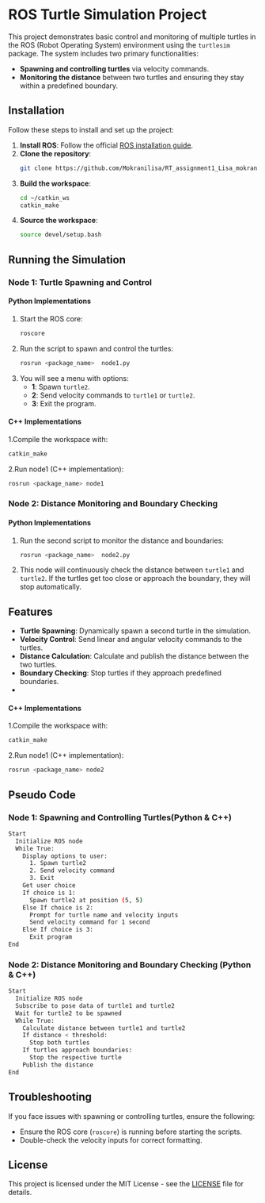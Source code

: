 # ROS Turtle Simulation Project

This project demonstrates basic control and monitoring of multiple turtles in the ROS (Robot Operating System) environment using the `turtlesim` package. The system includes two primary functionalities:
- **Spawning and controlling turtles** via velocity commands.
- **Monitoring the distance** between two turtles and ensuring they stay within a predefined boundary.

## Installation

Follow these steps to install and set up the project:

1. **Install ROS**: Follow the official [ROS installation guide](https://www.ros.org/install/).
2. **Clone the repository**:
    ```bash
    git clone https://github.com/Mokranilisa/RT_assignment1_Lisa_mokrani
    ```
3. **Build the workspace**:
    ```bash
    cd ~/catkin_ws
    catkin_make
    ```
4. **Source the workspace**:
    ```bash
    source devel/setup.bash
    ```

## Running the Simulation

### Node 1: Turtle Spawning and Control
#### Python Implementations
1. Start the ROS core:
    ```bash
    roscore
    ```
2. Run the script to spawn and control the turtles:
    ```bash
    rosrun <package_name>  node1.py
    ```
3. You will see a menu with options:
    - **1**: Spawn `turtle2`.
    - **2**: Send velocity commands to `turtle1` or `turtle2`.
    - **3**: Exit the program.
#### C++ Implementations
1.Compile the workspace with:

```bash 
catkin_make
 ```

2.Run node1 (C++ implementation):

```bash 
rosrun <package_name> node1
 ```
### Node 2: Distance Monitoring and Boundary Checking
#### Python Implementations
1. Run the second script to monitor the distance and boundaries:
    ```bash
    rosrun <package_name>  node2.py
    ```
2. This node will continuously check the distance between `turtle1` and `turtle2`. If the turtles get too close or approach the boundary, they will stop automatically.

## Features

- **Turtle Spawning**: Dynamically spawn a second turtle in the simulation.
- **Velocity Control**: Send linear and angular velocity commands to the turtles.
- **Distance Calculation**: Calculate and publish the distance between the two turtles.
- **Boundary Checking**: Stop turtles if they approach predefined boundaries.
- 
#### C++ Implementations
1.Compile the workspace with:

 ```bash 
 catkin_make
```

2.Run node1 (C++ implementation):

```bash 
rosrun <package_name> node2
 ```
## Pseudo Code

### Node 1: Spawning and Controlling Turtles(Python & C++)

```bash
Start
  Initialize ROS node
  While True:
    Display options to user:
      1. Spawn turtle2
      2. Send velocity command
      3. Exit
    Get user choice
    If choice is 1:
      Spawn turtle2 at position (5, 5)
    Else If choice is 2:
      Prompt for turtle name and velocity inputs
      Send velocity command for 1 second
    Else If choice is 3:
      Exit program
End
 ```

### Node 2: Distance Monitoring and Boundary Checking (Python & C++)

```bash
Start
  Initialize ROS node
  Subscribe to pose data of turtle1 and turtle2
  Wait for turtle2 to be spawned
  While True:
    Calculate distance between turtle1 and turtle2
    If distance < threshold:
      Stop both turtles
    If turtles approach boundaries:
      Stop the respective turtle
    Publish the distance
End
```

## Troubleshooting

If you face issues with spawning or controlling turtles, ensure the following:
- Ensure the ROS core (`roscore`) is running before starting the scripts.
- Double-check the velocity inputs for correct formatting.

## License

This project is licensed under the MIT License - see the [LICENSE](LICENSE) file for details.
